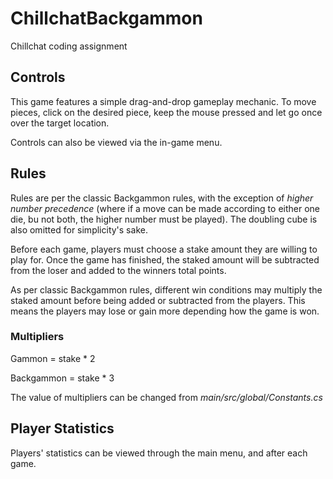 # ChillchatBackgammon
 Chillchat coding assignment

## Controls

This game features a simple drag-and-drop gameplay mechanic. To move pieces, click on the desired piece, keep the mouse pressed and let go once over the target location.

Controls can also be viewed via the in-game menu.

## Rules

Rules are per the classic Backgammon rules, with the exception of *higher number precedence* (where if a move can be made according to either one die, bu not both, the higher number must be played). The doubling cube is also omitted for simplicity's sake.

Before each game, players must choose a stake amount they are willing to play for. Once the game has finished, the staked amount will be subtracted from the loser and added to the winners total points.

As per classic Backgammon rules, different win conditions may multiply the staked amount before being added or subtracted from the players. This means the players may lose or gain more depending how the game is won.

### Multipliers

Gammon = stake * 2

Backgammon = stake * 3

The value of multipliers can be changed from *main/src/global/Constants.cs*

## Player Statistics

Players' statistics can be viewed through the main menu, and after each game.
